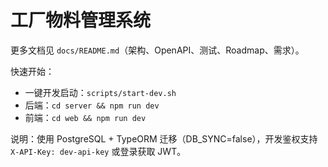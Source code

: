 # 工厂物料管理系统

更多文档见 `docs/README.md`（架构、OpenAPI、测试、Roadmap、需求）。

快速开始：
- 一键开发启动：`scripts/start-dev.sh`
- 后端：`cd server && npm run dev`
- 前端：`cd web && npm run dev`

说明：使用 PostgreSQL + TypeORM 迁移（DB_SYNC=false），开发鉴权支持 `X-API-Key: dev-api-key` 或登录获取 JWT。
